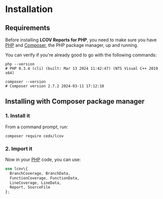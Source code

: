 # Installation

## Requirements
Before installing **LCOV Reports for PHP**, you need to make sure you have [PHP](https://www.php.net)
and [Composer](https://getcomposer.org), the PHP package manager, up and running.
	
You can verify if you're already good to go with the following commands:

```shell
php --version
# PHP 8.3.4 (cli) (built: Mar 13 2024 11:42:47) (NTS Visual C++ 2019 x64)

composer --version
# Composer version 2.7.2 2024-03-11 17:12:18
```

## Installing with Composer package manager

### 1. Install it
From a command prompt, run:

```shell
composer require cedx/lcov
```

### 2. Import it
Now in your [PHP](https://www.php.net) code, you can use:

```php
use lcov\{
  BranchCoverage, BranchData,
  FunctionCoverage, FunctionData,
  LineCoverage, LineData,
  Report, SourceFile
};
```
